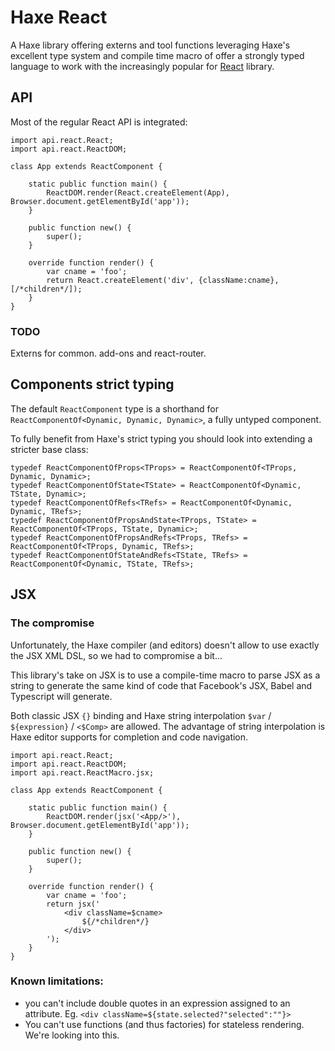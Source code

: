 # Haxe React

A Haxe library offering externs and tool functions leveraging Haxe's excellent type system and 
compile time macro of offer a strongly typed language to work with the increasingly popular 
for [React](https://facebook.github.io/react/) library.

## API

Most of the regular React API is integrated:

	import api.react.React;
	import api.react.ReactDOM;

	class App extends ReactComponent {

		static public function main() {
			ReactDOM.render(React.createElement(App), Browser.document.getElementById('app'));
		}
	
		public function new() {
			super();
		}
	
		override function render() {
			var cname = 'foo';
			return React.createElement('div', {className:cname}, [/*children*/]);
		}
	}

### TODO

Externs for common. add-ons and react-router.

## Components strict typing

The default `ReactComponent` type is a shorthand for `ReactComponentOf<Dynamic, Dynamic, Dynamic>`,
a fully untyped component.

To fully benefit from Haxe's strict typing you should look into extending a stricter base class:

	typedef ReactComponentOfProps<TProps> = ReactComponentOf<TProps, Dynamic, Dynamic>;
	typedef ReactComponentOfState<TState> = ReactComponentOf<Dynamic, TState, Dynamic>;
	typedef ReactComponentOfRefs<TRefs> = ReactComponentOf<Dynamic, Dynamic, TRefs>;
	typedef ReactComponentOfPropsAndState<TProps, TState> = ReactComponentOf<TProps, TState, Dynamic>;
	typedef ReactComponentOfPropsAndRefs<TProps, TRefs> = ReactComponentOf<TProps, Dynamic, TRefs>;
	typedef ReactComponentOfStateAndRefs<TState, TRefs> = ReactComponentOf<Dynamic, TState, TRefs>;

## JSX

### The compromise 

Unfortunately, the Haxe compiler (and editors) doesn't allow to use exactly the JSX XML DSL, 
so we had to compromise a bit...

This library's take on JSX is to use a compile-time macro to parse JSX as a string to generate
the same kind of code that Facebook's JSX, Babel and Typescript will generate.

Both classic JSX `{}` binding and Haxe string interpolation `$var` / `${expression}` / `<$Comp>` 
are allowed. The advantage of string interpolation is Haxe editor supports for completion and
code navigation.
	
	import api.react.React;
	import api.react.ReactDOM;
	import api.react.ReactMacro.jsx;

	class App extends ReactComponent {

		static public function main() {
			ReactDOM.render(jsx('<App/>'), Browser.document.getElementById('app'));
		}
	
		public function new() {
			super();
		}
	
		override function render() {
			var cname = 'foo';
			return jsx('
				<div className=$cname>
					${/*children*/}
				</div>
			');
		}
	}

### Known limitations: 

- you can't include double quotes in an expression assigned to an attribute.
Eg. `<div className=${state.selected?"selected":""}>`
- You can't use functions (and thus factories) for stateless rendering. We're looking into this. 
 